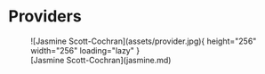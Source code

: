 # Providers

<figure markdown>
![Jasmine Scott-Cochran](assets/provider.jpg){ height="256" width="256" loading="lazy" }
  <figcaption markdown>
  [Jasmine Scott-Cochran](jasmine.md)
  </figcaption>
</figure>
